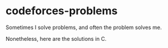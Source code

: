 # codeforces-problems

Sometimes I solve problems, and often the problem solves me.

Nonetheless, here are the solutions in C.
